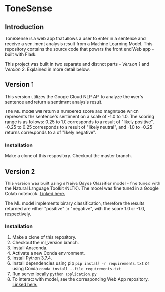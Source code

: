 # ToneSense

## Introduction
ToneSense is a web app that allows a user to enter in a sentence and receive a sentiment analysis result from a Machine Learning Model. This repository contains the source code that powers the front end Web app - built with Flask.

This project was built in two separate and distinct parts - *Version 1* and *Version 2*. Explained in more detail below.

## Version 1
This version utilizes the Google Cloud NLP API to analyze the user's sentence and return a sentiment analysis result.  

The ML model will return a numbered score and magnitude which represents the sentence's sentiment on a scale of -1.0 to 1.0. The scoring range is as follows: 0.25 to 1.0 corresponds to a result of "likely positive", -0.25 to 0.25 corresponds to a result of "likely neutral", and -1.0 to -0.25 returns corresponds to a of "likely negative".

### Installation
Make a clone of this respository. 
Checkout the master branch.

## Version 2
This version was built using a Naive Bayes Classifier model - fine tuned with the Natural Language Toolkit (NLTK). The model was fine tuned in a Google Colab notebook. [Linked here.](https://colab.research.google.com/drive/1QttwHHLlbxLzFAl1jPFqZjAZ7xEnO-K6)

The ML model implements binary classification, therefore the results returned are either "positive" or "negative", with the score 1.0 or -1.0, respectively.

### Installation
1. Make a clone of this repository.
2. Checkout the ml_version branch.
3. Install Anaconda.
4. Activate a new Conda environment.
5. Install Python 3.7.4.
6. Install dependencies using pip `pip install -r requirements.txt` or using Conda `conda install --file requirements.txt`
7. Run server locally `python application.py`
8. To interact with model, see the corresponding Web App repository. [Linked here.](https://github.com/krismosk/frontend-capstone-2)
